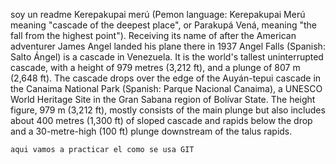 soy un readme 
Kerepakupai merú (Pemon language: Kerepakupai 
Merú meaning "cascade of the deepest place", 
or Parakupá Vená, meaning "the fall from the 
highest point"). Receiving its name of after 
the American adventurer James Angel landed his 
plane there in 1937 Angel Falls (Spanish: Salto
 Ángel) is a cascade in Venezuela. It is the 
 world's tallest uninterrupted cascade, with 
 a height of 979 metres (3,212 ft), and a plunge
  of 807 m (2,648 ft). The cascade drops over 
  the edge of the Auyán-tepui cascade in the 
  Canaima National Park (Spanish: Parque Nacional 
  Canaima), a UNESCO World Heritage Site in the 
  Gran Sabana region of Bolívar State. The height 
  figure, 979 m (3,212 ft), mostly consists of the 
  main plunge but also includes about 400 metres 
  (1,300 ft) of sloped cascade and rapids below 
  the drop and a 30-metre-high (100 ft) plunge 
  downstream of the talus rapids.
    
    aqui vamos a practicar el como se usa GIT
    